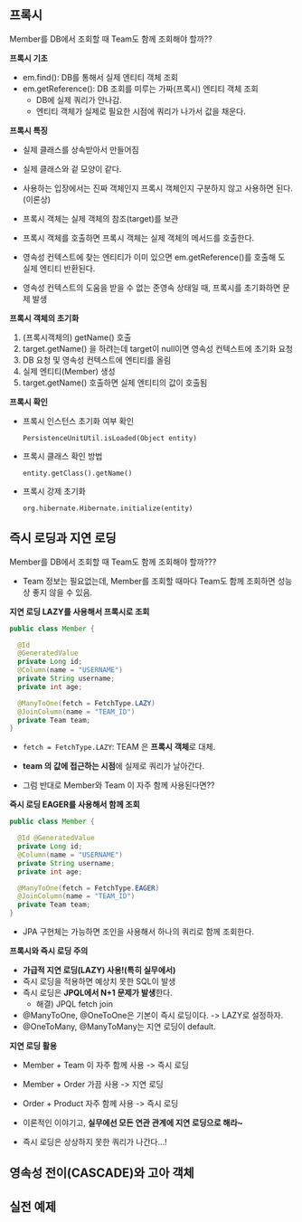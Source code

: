 ## 프록시

Member를 DB에서 조회할 때 Team도 함께 조회해야 할까??



**프록시 기초**

- em.find(): DB를 통해서 실제 엔티티 객체 조회
- em.getReference(): DB 조회를 미루는 가짜(프록시) 엔티티 객체 조회
  - DB에 실제 쿼리가 안나감.
  - 엔티티 객체가 실제로 필요한 시점에 쿼리가 나가서 값을 채운다.



**프록시 특징**

- 실제 클래스를 상속받아서 만들어짐
- 실제 클래스와 겉 모양이 같다.
- 사용하는 입장에서는 진짜 객체인지 프록시 객체인지 구분하지 않고 사용하면 된다.(이론상)
- 프록시 객체는 실제 객체의 참조(target)를 보관
- 프록시 객체를 호출하면 프록시 객체는 실제 객체의 메서드를 호출한다.

- 영속성 컨텍스트에 찾는 엔티티가 이미 있으면 em.getReference()를 호출해 도 실제 엔티티 반환된다.

- 영속성 컨텍스트의 도움을 받을 수 없는 준영속 상태일 때, 프록시를 초기화하면 문제 발생



**프록시 객체의 초기화**

1. (프록시객체의) getName() 호출
2. target.getName() 을 하려는데 target이 null이면 영속성 컨텍스트에 초기화 요청
3. DB 요청 및 영속성 컨텍스트에 엔티티를 올림
4. 실제 엔티티(Member) 생성
5. target.getName() 호출하면 실제 엔티티의 값이 호출됨



**프록시 확인**

- 프록시 인스턴스 초기화 여부 확인

  `PersistenceUnitUtil.isLoaded(Object entity)`

- 프록시 클래스 확인 방법

  `entity.getClass().getName()`

- 프록시 강제 초기화

  `org.hibernate.Hibernate.initialize(entity)`



## 즉시 로딩과 지연 로딩

Member를 DB에서 조회할 때 Team도 함께 조회해야 할까???

- Team 정보는 필요없는데, Member를 조회할 때마다 Team도 함께 조회하면 성능상 좋지 않을 수 있음.



**지연 로딩 LAZY를 사용해서 프록시로 조회**

```java
public class Member {

  @Id
  @GeneratedValue
  private Long id;
  @Column(name = "USERNAME")
  private String username;
  private int age;

  @ManyToOne(fetch = FetchType.LAZY)
  @JoinColumn(name = "TEAM_ID")
  private Team team;
}
```

- `fetch = FetchType.LAZY`: TEAM 은 **프록시 객체**로 대체.
- **team 의 값에 접근하는 시점**에 실제로 쿼리가 날아간다.

- 그럼 반대로 Member와 Team 이 자주 함께 사용된다면??



**즉시 로딩 EAGER를 사용해서 함께 조회**

```java
public class Member {

  @Id @GeneratedValue
  private Long id;
  @Column(name = "USERNAME")
  private String username;
  private int age;

  @ManyToOne(fetch = FetchType.EAGER)
  @JoinColumn(name = "TEAM_ID")
  private Team team;
}
```

- JPA 구현체는 가능하면 조인을 사용해서 하나의 쿼리로 함께 조회한다.



**프록시와 즉시 로딩 주의**

- **가급적 지연 로딩(LAZY) 사용!(특히 실무에서)**
- 즉시 로딩을 적용하면 예상치 못한 SQL이 발생
- 즉시 로딩은 **JPQL에서 N+1 문제가 발생**한다.
  - 해결) JPQL fetch join
- @ManyToOne, @OneToOne은 기본이 즉시 로딩이다. -> LAZY로 설정하자.
- @OneToMany, @ManyToMany는 지연 로딩이 default.



**지연 로딩 활용**

- Member + Team 이 자주 함께 사용 -> 즉시 로딩
- Member + Order 가끔 사용 -> 지연 로딩
- Order + Product 자주 함께 사용 -> 즉시 로딩
- 이론적인 이야기고, **실무에선 모든 연관 관계에 지연 로딩으로 해라~**

- 즉시 로딩은 상상하지 못한 쿼리가 나간다...!



## 영속성 전이(CASCADE)와 고아 객체





## 실전 예제